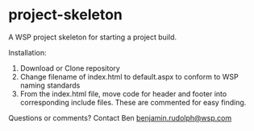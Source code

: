 # project-skeleton
A WSP project skeleton for starting a project build.

Installation:

1. Download or Clone repository
2. Change filename of index.html to default.aspx to conform to WSP naming standards
3. From the index.html file, move code for header and footer into corresponding include files. These are commented for easy finding.

Questions or comments? Contact Ben <benjamin.rudolph@wsp.com>
